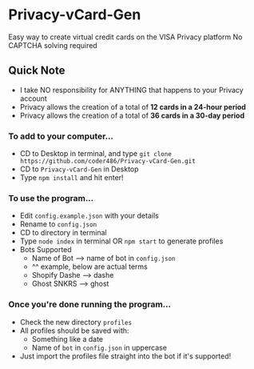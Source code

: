 # Privacy-vCard-Gen
Easy way to create virtual credit cards on the VISA Privacy platform
No CAPTCHA solving required

## Quick Note
- I take NO responsibility for ANYTHING that happens to your Privacy account
- Privacy allows the creation of a total of **12 cards in a 24-hour period**
- Privacy allows the creation of a total of **36 cards in a 30-day period**

### To add to your computer...
- CD to Desktop in terminal, and type `git clone https://github.com/coder486/Privacy-vCard-Gen.git`
- CD to `Privacy-vCard-Gen` in Desktop
- Type `npm install` and hit enter!


### To use the program...
- Edit `config.example.json` with your details
- Rename to `config.json`
- CD to directory in terminal
- Type `node index` in terminal OR `npm start` to generate profiles
- Bots Supported
	- Name of Bot --> name of bot in `config.json`
	- ^^ example, below are actual terms
	- Shopify Dashe --> dashe
	- Ghost SNKRS --> ghost

### Once you're done running the program...
- Check the new directory `profiles`
- All profiles should be saved with:
	- Something like a date
	- Name of `bot` in `config.json` in uppercase
- Just import the profiles file straight into the bot if it's supported!